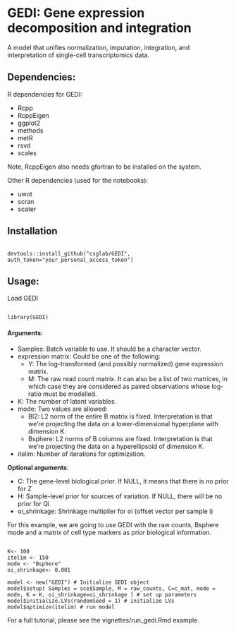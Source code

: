 # GEDI: Gene expression decomposition and integration

A model that unifies normalization, imputation, integration, and interpretation of single-cell transcriptomics data. 

## **Dependencies:** 

R dependencies for GEDI:

  * Rcpp
  * RcppEigen
  * ggplot2
  * methods
  * metR
  * rsvd
  * scales	

Note, RcppEigen also needs gfortran to be installed on the system.

Other R dependencies (used for the notebooks):

  * uwot
  * scran
  * scater
  
## Installation

```{r}

devtools::install_github("csglab/GEDI", auth_token="your_personal_access_token")

```


## **Usage:**

Load GEDI

```{r}

library(GEDI)

```

#### **Arguments:**

* Samples:  Batch variable to use. It should be a character vector.
* expression matrix: Could be one of the following:
	+ Y: The log-transformed (and possibly normalized) gene expression matrix.
	+ M: The raw read count matrix.  It can also be a list of two matrices, in which case they are considered as paired observations whose log-ratio must be modelled.
* K: The number of latent variables.
* mode: Two values are allowed: 
	+ Bl2: L2 norm of the entire B matrix is fixed. Interpretation is that we’re projecting the data on a lower-dimensional hyperplane with dimension K. 
	+ Bsphere: L2 norms of B columns are fixed. Interpretation is that we’re projecting the data on a hyperellipsoid of dimension K. 	
* itelim: Number of iterations for optimization.

**Optional arguments**:

* C: The gene-level biological prior. If NULL, it means that there is no prior for Z
* H: Sample-level prior for sources of variation. If NULL, there will be no prior for Qi 
* oi_shrinkage: Shrinkage multiplier for oi (offset vector per sample i)

For this example, we are going to use GEDI with the raw counts, Bsphere mode and a matrix of cell type markers as prior biological information.

```{r}

K<- 100
itelim <- 150
mode <- "Bsphere"
oi_shrinkage<- 0.001

model <- new("GEDI") # Initialize GEDI object
model$setup( Samples = sce$Sample, M = raw_counts, C=c_mat, mode = mode, K = K, oi_shrinkage=oi_shrinkage ) # set up parameters
model$initialize.LVs(randomSeed = 1) # initialize LVs
model$optimize(itelim) # run model

```

For a full tutorial, please see the vignettes/run_gedi.Rmd example. 

